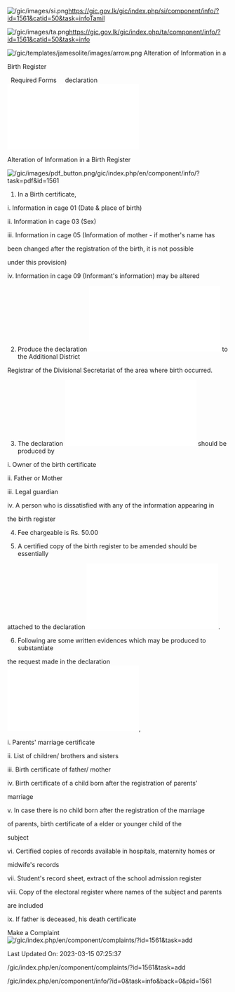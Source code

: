 <!-- Source: https://gic.gov.lk/gic/index.php/en/component/info/?id=1561&catid=50&task=info -->

![/gic/images/si.png](/gic/images/si.png)https://gic.gov.lk/gic/index.php/si/component/info/?id=1561&catid=50&task=infoTamil

![/gic/images/ta.png](/gic/images/ta.png)https://gic.gov.lk/gic/index.php/ta/component/info/?id=1561&catid=50&task=info

![/gic/templates/jamesolite/images/arrow.png](/gic/templates/jamesolite/images/arrow.png) Alteration of Information in a

Birth Register

  Required Forms     declaration ![/gic/pdf/b37a.pdf](/gic/pdf/b37a.pdf)

Alteration of Information in a Birth Register

![/gic/images/pdf_button.png](/gic/images/pdf_button.png)/gic/index.php/en/component/info/?task=pdf&id=1561

 1. In a Birth certificate,

 i. Information in cage 01 (Date & place of birth)

 ii. Information in cage 03 (Sex)

 iii. Information in cage 05 (Information of mother - if mother's name has

 been changed after the registration of the birth, it is not possible

 under this provision)

 iv. Information in cage 09 (Informant's information) may be altered

 2. Produce the declaration ![/gic/pdf/b37a.pdf](/gic/pdf/b37a.pdf) to the Additional District

 Registrar of the Divisional Secretariat of the area where birth occurred.

 3. The declaration ![/gic/pdf/b37a.pdf](/gic/pdf/b37a.pdf) should be produced by

 i. Owner of the birth certificate

 ii. Father or Mother

 iii. Legal guardian

 iv. A person who is dissatisfied with any of the information appearing in

 the birth register

 4. Fee chargeable is Rs. 50.00

 5. A certified copy of the birth register to be amended should be essentially

 attached to the declaration ![/gic/pdf/b37a.pdf](/gic/pdf/b37a.pdf).

 6. Following are some written evidences which may be produced to substantiate

 the request made in the declaration ![/gic/pdf/b37a.pdf](/gic/pdf/b37a.pdf),

 i. Parents' marriage certificate

 ii. List of children/ brothers and sisters

 iii. Birth certificate of father/ mother

 iv. Birth certificate of a child born after the registration of parents'

 marriage

 v. In case there is no child born after the registration of the marriage

 of parents, birth certificate of a elder or younger child of the

 subject

 vi. Certified copies of records available in hospitals, maternity homes or

 midwife's records

 vii. Student's record sheet, extract of the school admission register

 viii. Copy of the electoral register where names of the subject and parents

 are included

 ix. If father is deceased, his death certificate

Make a Complaint ![/gic/index.php/en/component/complaints/?id=1561&task=add](/gic/index.php/en/component/complaints/?id=1561&task=add)

Last Updated On: 2023-03-15 07:25:37

/gic/index.php/en/component/complaints/?id=1561&task=add

/gic/index.php/en/component/info/?id=0&task=info&back=0&pid=1561